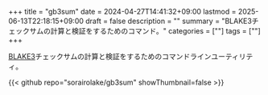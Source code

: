 +++
title = "gb3sum"
date = 2024-04-27T14:41:32+09:00
lastmod = 2025-06-13T22:18:15+09:00
draft = false
description = ""
summary = "BLAKE3チェックサムの計算と検証をするためのコマンド。"
categories = [""]
tags = [""]
+++

[BLAKE3](https://github.com/BLAKE3-team/BLAKE3)チェックサムの計算と検証をするためのコマンドラインユーティリティ。

{{< github repo="sorairolake/gb3sum" showThumbnail=false >}}
